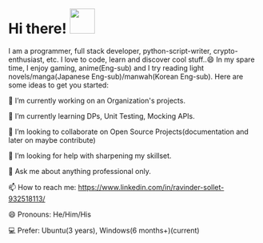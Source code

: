 <h1> Hi there! <img src="https://media.giphy.com/media/mGcNjsfWAjY5AEZNw6/giphy.gif" width="50"></h1>
I am a programmer, full stack developer, python-script-writer, crypto-enthusiast, etc. I love to code, learn and discover cool stuff..😄
In my spare time, I enjoy gaming, anime(Eng-sub) and I try reading light novels/manga(Japanese Eng-sub)/manwah(Korean Eng-sub).
Here are some ideas to get you started:


🔭 I’m currently working on an Organization's projects.

🌱 I’m currently learning DPs, Unit Testing, Mocking APIs.

👯 I’m looking to collaborate on Open Source Projects(documentation and later on maybe contribute)

🤔 I’m looking for help with sharpening my skillset.

💬 Ask me about anything professional only.

📫 How to reach me: https://www.linkedin.com/in/ravinder-sollet-932518113/

😄 Pronouns: He/Him/His

💻 Prefer: Ubuntu(3 years), Windows(6 months+)(current)
